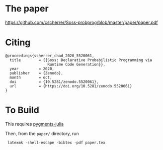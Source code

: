 # The paper

https://github.com/cscherrer/Soss-probprog/blob/master/paper/paper.pdf

# Citing

```
@proceedings{scherrer_chad_2020_5520061,
  title        = {{Soss: Declarative Probabilistic Programming via 
                   Runtime Code Generation}},
  year         = 2020,
  publisher    = {Zenodo},
  month        = oct,
  doi          = {10.5281/zenodo.5520061},
  url          = {https://doi.org/10.5281/zenodo.5520061}
}
```

# To Build
This requires [pygments-julia](https://github.com/sisl/pygments-julia)

Then, from the `paper/` directory, run
```
 latexmk -shell-escape -bibtex -pdf paper.tex
 ```

